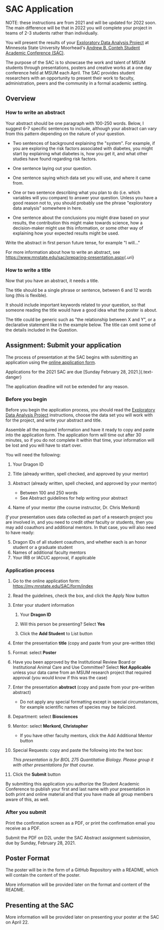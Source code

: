 # SAC Application

NOTE: these instructions are from 2021 and will be updated for 2022 soon. The main difference will be that in 2022 you will complete your project in teams of 2-3 students rather than individually.

You will present the results of your [Exploratory Data Analysis Project](eda-project-instructions.html) at Minnesota State University Moorhead's [Andrew B. Conteh Student Academic Conference (SAC)](https://www2.mnstate.edu/sac/).

The purpose of the SAC is to showcase the work and talent of MSUM students through presentations, posters and creative works at a one day conference held at MSUM each April. The SAC provides student researchers with an opportunity to present their work to faculty, administration, peers and the community in a formal academic setting.

## Overview

### How to write an abstract

Your abstract should be one paragraph with 100-250 words. Below, I suggest 6-7 specific sentences to include, although your abstract can vary from this pattern depending on the nature of your question.

-   Two sentences of background explaining the "system". For example, if you are exploring the risk factors associated with diabetes, you might start by explaining what diabetes is, how you get it, and what other studies have found regarding risk factors.

-   One sentence laying out your question.

-   One sentence saying which data set you will use, and where it came from.

-   One or two sentence describing what you plan to do (i.e. which variables will you compare) to answer your question. Unless you have a good reason not to, you should probably use the phrase "exploratory data analysis" somewhere in here.

-   One sentence about the conclusions you might draw based on your results, the contribution this might make towards science, how a decision-maker might use this information, or some other way of explaining how your expected results might be used.

Write the abstract in first person future tense, for example "I will..."

For more information about how to write an abstract, see [<https://www.mnstate.edu/sac/preparing-presentation.aspx>](https://www.mnstate.edu/sac/preparing-presentation.aspx){.uri}

### How to write a title

Now that you have an abstract, it needs a title.

The title should be a single phrase or sentence, between 6 and 12 words long (this is flexible).

It should include important keywords related to your question, so that someone reading the title would have a good idea what the poster is about.

The title could be generic such as "the relationship between X and Y", or a declarative statement like in the example below. The title can omit some of the details included in the Question.

## Assignment: Submit your application

The process of presentation at the SAC begins with submitting an application using the [online application form](https://my.mnstate.edu/SAC/form/index).

Applications for the 2021 SAC are due [Sunday February 28, 2021.]{.text-danger}

The application deadline will not be extended for any reason.

### Before you begin

Before you begin the application process, you should read the [Exploratory Data Analysis Project](eda-project-instructions.html) instructions, choose the data set you will work with for the project, and write your abstract and title.

Assemble all the required information and have it ready to copy and paste into the application form. The application form will time out after 30 minutes, so if you do not complete it within that time, your information will be lost and you will have to start over.

You will need the following:

1.  Your Dragon ID

2.  Title (already written, spell checked, and approved by your mentor)

3.  Abstract (already written, spell checked, and approved by your mentor)

    -   Between 100 and 250 words
    -   See Abstract guidelines for help writing your abstract

4.  Name of your mentor (the course instructor, Dr. Chris Merkord)

*If* your presentation uses data collected as part of a research project you are involved in, and you need to credit other faculty or students, then you may add coauthors and additional mentors. In that case, you will also need to have ready:

5.  Dragon IDs of all student coauthors, and whether each is an honor student or a graduate student
6.  Names of additional faculty mentors
7.  Your IRB or IACUC approval, if applicable

### Application process

1.  Go to the online application form: <https://my.mnstate.edu/SAC/form/index>

2.  Read the guidelines, check the box, and click the Apply Now button

3.  Enter your student information

    1.  Your **Dragon ID**

    2.  Will this person be presenting? Select **Yes**

    3.  Click the **Add Student** to List button

4.  Enter the presentation **title** (copy and paste from your pre-written title)

5.  Format: select **Poster**

6.  Have you been approved by the Institutional Review Board or Institutional Animal Care and Use Committee? Select **Not Applicable** unless your data came from an MSUM research project that required approval (you would know if this was the case)

7.  Enter the presentation **abstract** (copy and paste from your pre-written abstract)

    -   Do not apply any special formatting except in special circumstances, for example scientific names of species may be italicized.

8.  Department: select **Biosciences**

9.  Mentor: select **Merkord, Christopher**

    -   If you have other faculty mentors, click the Add Additional Mentor button

10. Special Requests: copy and paste the following into the text box:

    *This presentation is for BIOL 275 Quantitative Biology. Please group it with other presentations for that course.*

11. Click the **Submit** button

By submitting this application you authorize the Student Academic Conference to publish your first and last name with your presentation in both print and online material and that you have made all group members aware of this, as well.

### After you submit

Print the confirmation screen as a PDF, or print the confirmation email you receive as a PDF.

Submit the PDF on D2L under the SAC Abstract assignment submission, due by Sunday, February 28, 2021.

## Poster Format

The poster will be in the form of a GitHub Repository with a README, which will contain the content of the poster.

More information will be provided later on the format and content of the README.

## Presenting at the SAC

More information will be provided later on presenting your poster at the SAC on April 22.
